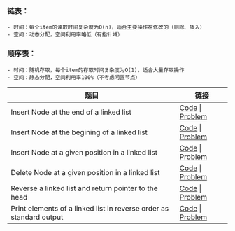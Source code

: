 ### 链表：
    - 时间：每个item的读取时间复杂度为O(n)，适合主要操作在修改的（删除、插入）
    - 空间：动态分配，空间利用率略低（有指针域）
### 顺序表：
    - 时间：随机存取，每个item的存取时间复杂度为O(1)，适合大量存取操作
    - 空间：静态分配，空间利用率100%（不考虑闲置节点）


| 题目        | 链接    | 
| --------   | -----  | 
| Insert Node at the end of a linked list | [Code](0-linkedlist-create.c) \| [Problem](https://www.hackerrank.com/challenges/insert-a-node-at-the-tail-of-a-linked-list/problem)   | 
| Insert Node at the begining of a linked list | [Code](0-linkedlist-create.c) \| [Problem](https://www.hackerrank.com/challenges/insert-a-node-at-the-head-of-a-linked-list/problem)   | 
| Insert Node at a given position in a linked list | [Code](0-linkedlist-create.c) \| [Problem](https://www.hackerrank.com/challenges/insert-a-node-at-a-specific-position-in-a-linked-list/problem)   | 
| Delete Node at a given position in a linked list | [Code](3-linkedlist-delete.c) \| [Problem]( https://www.hackerrank.com/challenges/delete-a-node-from-a-linked-list/problem)   | 
| Reverse a linked list and return pointer to the head | [Code](4-linkedlist-reverse) \| [Problem](https://www.hackerrank.com/challenges/reverse-a-linked-list)   | 
| Print elements of a linked list in reverse order as standard output | [Code](4-linkedlist-reverse) \| [Problem](https://www.hackerrank.com/challenges/print-the-elements-of-a-linked-list-in-reverse/problem)   | 

